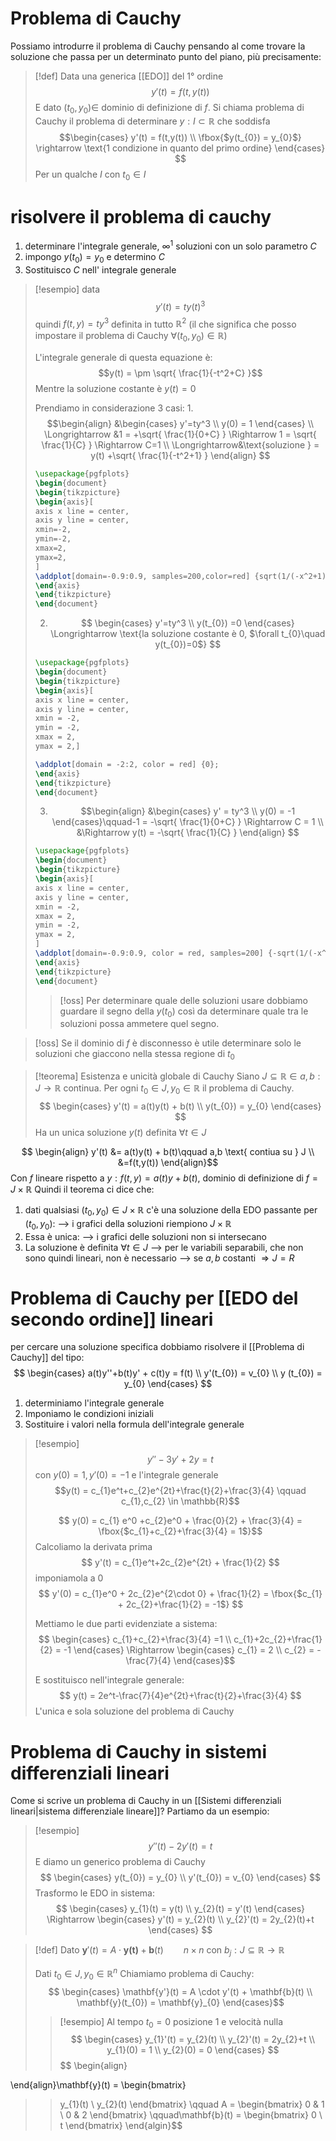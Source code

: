# Problema di Cauchy
Possiamo introdurre il problema di Cauchy pensando al come trovare la soluzione che passa per un determinato punto del piano, più precisamente:

>[!def]
>Data una generica [[EDO]] del $1°$ ordine
>$$y'(t) = f(t,y(t))$$
>E dato $(t_0, y_0) \in$ dominio di definizione di $f$.
>Si chiama problema di Cauchy il problema di determinare $y : I \subset \mathbb{R}$ che soddisfa
>$$\begin{cases}
>y'(t) = f(t,y(t)) \\
>\fbox{$y(t_{0}) = y_{0}$} \rightarrow \text{1 condizione in quanto del primo ordine}
>\end{cases}
>$$
 >Per un qualche $I$ con $t_0 \in I$

# risolvere il problema di cauchy
1. determinare l'integrale generale, $\infty^1$ soluzioni con un solo parametro $C$
2. impongo $y(t_{0}) = y_{0}$ e determino $C$
3. Sostituisco $C$ nell' integrale generale

>[!esempio]
>data $$y'(t) = ty(t)^3$$
>quindi $f(t,y) = ty^3$ definita in tutto $\mathbb{R}^2$ (il che significa che posso impostare il problema di Cauchy $\forall (t_{0},y_{0}) \in \mathbb{R}$)
>
>L'integrale generale di questa equazione è:
>$$y(t) = \pm \sqrt{ \frac{1}{-t^2+C} }$$
>Mentre la soluzione costante è $y(t) = 0$
>
>
>Prendiamo in considerazione 3 casi:
>1. 
>$$\begin{align}
>&\begin{cases}
>y'=ty^3  \\
>y(0) = 1
>\end{cases} \\
>\Longrightarrow &1 = +\sqrt{ \frac{1}{0+C} } \Rightarrow 1 = \sqrt{ \frac{1}{C} } \Rightarrow C=1 \\
>\Longrightarrow&\text{soluzione } = y(t) +\sqrt{ \frac{1}{-t^2+1} }
>\end{align}
>$$
>
>```tikz
>\usepackage{pgfplots}
>\begin{document}
>\begin{tikzpicture}
>\begin{axis}[
>axis x line = center,
>axis y line = center,
>xmin=-2,
>ymin=-2,
>xmax=2,
>ymax=2,
>]
>\addplot[domain=-0.9:0.9, samples=200,color=red] {sqrt(1/(-x^2+1))};
>\end{axis}
>\end{tikzpicture}
>\end{document}
>```
>
>2. $$ \begin{cases}
> y'=ty^3 \\
> y(t_{0}) =0
>\end{cases} 
>\Longrightarrow \text{la soluzione costante è 0, $\forall t_{0}\quad y(t_{0})=0$}
>$$
>
>```tikz
>\usepackage{pgfplots}
>\begin{document}
>\begin{tikzpicture}
>\begin{axis}[
>axis x line = center,
>axis y line = center,
>xmin = -2,
>ymin = -2,
>xmax = 2,
>ymax = 2,]
>
>\addplot[domain = -2:2, color = red] {0};
>\end{axis}
>\end{tikzpicture}
>\end{document}
>```
>
>3. $$\begin{align}
>&\begin{cases}
>y' = ty^3  \\
>y(0) = -1
>\end{cases}\qquad-1 = -\sqrt{ \frac{1}{0+C} } \Rightarrow C = 1 \\
>&\Rightarrow y(t) = -\sqrt{ \frac{1}{C} }
>\end{align} $$
>
>
>```tikz
>\usepackage{pgfplots}
>\begin{document}
>\begin{tikzpicture}
>\begin{axis}[
>axis x line = center,
>axis y line = center,
>xmin = -2,
>xmax = 2,
>ymin = -2,
>ymax = 2,
>]
>\addplot[domain=-0.9:0.9, color = red, samples=200] {-sqrt(1/(-x^2+1))};
>\end{axis}
>\end{tikzpicture}
>\end{document}
>```
>
>>[!oss]
>> Per determinare quale delle soluzioni usare dobbiamo guardare il segno della $y(t_0)$ così da determinare quale tra le soluzioni possa ammetere quel segno.

>[!oss]
>Se il dominio di $f$ è disconnesso è utile determinare solo le soluzioni che giaccono nella stessa regione di $t_0$

>[!teorema] Esistenza e unicità globale di Cauchy
>Siano $J \subseteq \mathbb{R} \in a,b : J \to \mathbb{R}$ continua. Per ogni $t_{0} \in J, y_{0} \in \mathbb{R}$ il problema di Cauchy.
> $$ \begin{cases}
> y'(t) = a(t)y(t) + b(t) \\
> y(t_{0}) = y_{0}
>\end{cases} $$
Ha un unica soluzione $y(t)$ definita $\forall t \in J$

$$
\begin{align}
y'(t) &= a(t)y(t) + b(t)\qquad a,b \text{ contiua su } J  \\
&=f(t,y(t))
\end{align}$$
Con $f$ lineare rispetto a $y : f(t,y) = a(t)y+b(t)$, dominio di definizione di $f = J \times \mathbb{R}$ 
Quindi il teorema ci dice che:
1. dati qualsiasi $(t_{0},y_{0}) \in J \times \mathbb{R}$ c'è una soluzione della EDO passante per $(t_{0},y_{0})$:
—> i grafici della soluzioni riempiono $J \times \mathbb{R}$
2. Essa è unica:
—> i grafici delle soluzioni non si intersecano
3. La soluzione è definita $\forall t \in J$
—> per le variabili separabili, che non sono quindi lineari, non è necessario
—> se $a,b$ costanti $\Rightarrow J = R$

# Problema di Cauchy per [[EDO del secondo ordine]] lineari
per cercare una soluzione specifica dobbiamo risolvere il [[Problema di Cauchy]] del tipo:
$$ 
\begin{cases}
a(t)y''+b(t)y' + c(t)y = f(t) \\
y'(t_{0}) = v_{0} \\
y (t_{0}) = y_{0}
\end{cases}
$$


1. determiniamo l'integrale generale
2. Imponiamo le condizioni iniziali
3. Sostituire i valori nella formula dell'integrale generale

>[!esempio]
>$$ y'' - 3y' + 2y = t $$
>con $y(0) = 1, y'(0) = -1$ e l'integrale generale
>$$y(t) = c_{1}e^t+c_{2}e^{2t}+\frac{t}{2}+\frac{3}{4} \qquad c_{1},c_{2} \in \mathbb{R}$$
>
>$$ y(0) = c_{1} e^0 +c_{2}e^0 + \frac{0}{2} + \frac{3}{4} = \fbox{$c_{1}+c_{2}+\frac{3}{4} = 1$}$$
>Calcoliamo la derivata prima
>$$ y'(t) = c_{1}e^t+2c_{2}e^{2t} + \frac{1}{2} $$
>imponiamola a 0
>$$ y'(0) = c_{1}e^0 + 2c_{2}e^{2\cdot 0} + \frac{1}{2} = \fbox{$c_{1} + 2c_{2}+\frac{1}{2} = -1$}  $$
>
>
>Mettiamo le due parti evidenziate a sistema:
>$$ \begin{cases}
>c_{1}+c_{2}+\frac{3}{4} =1 \\
>c_{1}+2c_{2}+\frac{1}{2} = -1
>\end{cases} 
>\Rightarrow \begin{cases}
>c_{1} = 2 \\
c_{2} = -\frac{7}{4}
>\end{cases}$$
>
>E sostituisco nell'integrale generale:
>$$ y(t) = 2e^t-\frac{7}{4}e^{2t}+\frac{t}{2}+\frac{3}{4} $$
>L'unica e sola soluzione del problema di Cauchy


# Problema di Cauchy in sistemi differenziali lineari

Come si scrive un problema di Cauchy in un [[Sistemi differenziali lineari|sistema differenziale lineare]]? 
Partiamo da un esempio:
>[!esempio]
>$$ y''(t) - 2y'(t) = t $$
>E diamo un generico problema di Cauchy
>$$ \begin{cases}
>y(t_{0}) = y_{0} \\
>y'(t_{0}) = v_{0}
>\end{cases} $$
>Trasformo le EDO in sistema:
>$$ \begin{cases}
> y_{1}(t) = y(t) \\
> y_{2}(t) = y'(t)
>\end{cases} \Rightarrow \begin{cases}
>y'(t) = y_{2}(t) \\
>y_{2}'(t) = 2y_{2}(t)+t 
>\end{cases}
>$$



>[!def]
>Dato $\mathbf{y}'(t) = A \cdot \mathbf{y(t)} + \mathbf{b}(t)\qquad n\times n$
>con $b_{j} : J \subseteq \mathbb{R} \to \mathbb{R}$
>
>Dati $t_{0} \in J, y_{0} \in \mathbb{R}^n$
>Chiamiamo problema di Cauchy:
>$$ \begin{cases}
>\mathbf{y'}(t) = A \cdot y'(t) + \mathbf{b}(t)  \\
>\mathbf{y}(t_{0}) = \mathbf{y}_{0}
>\end{cases}$$
>
>>[!esempio]
>>Al tempo $t_{0} = 0$ posizione $1$ e velocità nulla
>>$$ \begin{cases}
>>y_{1}'(t) = y_{2}(t) \\
>>y_{2}'(t) = 2y_{2}+t \\
>>y_{1}(0) = 1 \\
>>y_{2}(0) = 0
>>\end{cases} $$
>>$$ \begin{align}
>>
\end{align}\mathbf{y}(t) = \begin{bmatrix}
>>y_{1}(t) \\
>>y_{2}(t)
>>\end{bmatrix}
>>\qquad
>>A = \begin{bmatrix}
>>0 & 1 \\
>>0 & 2
>>\end{bmatrix}
>>\qquad\mathbf{b}(t) = \begin{bmatrix}
>>0 \\
>>t
\end{bmatrix}
\end{algin}$$
